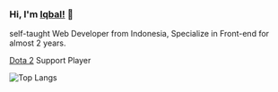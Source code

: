 ### Hi, I'm [Iqbal!](https://b4le.site) 👋

self-taught Web Developer from Indonesia, Specialize in Front-end for almost 2 years. 

[Dota 2](https://www.dotabuff.com/players/296475429) Support Player

![Top Langs](https://github-readme-stats.vercel.app/api/top-langs/?username=B4Lee&hide=html&layout=compact&langs_count=6&theme=dracula)

<!--
**B4Lee/B4Lee** is a ✨ _special_ ✨ repository because its `README.md` (this file) appears on your GitHub profile

